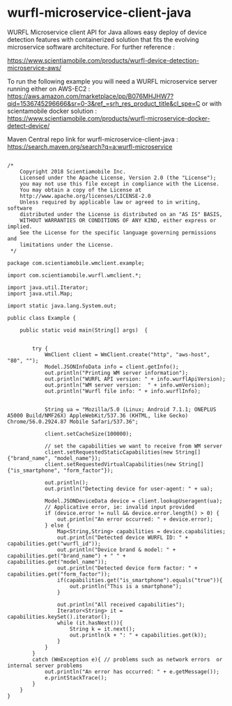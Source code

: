# wurfl-microservice-client-java

WURFL Microservice client API for Java allows easy deploy of device detection features with containerized solution that fits the evolving microservice software architecture. For further reference :

https://www.scientiamobile.com/products/wurfl-device-detection-microservice-aws/

To run the following example you will need a WURFL microservice server running either on AWS-EC2 :
https://aws.amazon.com/marketplace/pp/B076MHJHW7?qid=1536745296666&sr=0-3&ref_=srh_res_product_title&cl_spe=C
or with scientamobile docker solution :
https://www.scientiamobile.com/products/wurfl-microservice-docker-detect-device/

Maven Central repo link for wurfl-microservice-client-java : https://search.maven.org/search?q=a:wurfl-microservice 


```

/*
    Copyright 2018 Scientiamobile Inc.
    Licensed under the Apache License, Version 2.0 (the "License");
    you may not use this file except in compliance with the License.
    You may obtain a copy of the License at
    http://www.apache.org/licenses/LICENSE-2.0
    Unless required by applicable law or agreed to in writing, software
    distributed under the License is distributed on an "AS IS" BASIS,
    WITHOUT WARRANTIES OR CONDITIONS OF ANY KIND, either express or implied.
    See the License for the specific language governing permissions and
    limitations under the License.
 */

package com.scientiamobile.wmclient.example;

import com.scientiamobile.wurfl.wmclient.*;

import java.util.Iterator;
import java.util.Map;

import static java.lang.System.out;

public class Example {

    public static void main(String[] args)  {


        try {
            WmClient client = WmClient.create("http", "aws-host", "80", "");
            Model.JSONInfoData info = client.getInfo();
            out.println("Printing WM server information");
            out.println("WURFL API version: " + info.wurflApiVersion);
            out.println("WM server version:  " + info.wmVersion);
            out.println("Wurfl file info: " + info.wurflInfo);


            String ua = "Mozilla/5.0 (Linux; Android 7.1.1; ONEPLUS A5000 Build/NMF26X) AppleWebKit/537.36 (KHTML, like Gecko) Chrome/56.0.2924.87 Mobile Safari/537.36";

            client.setCacheSize(100000);

            // set the capabilities we want to receive from WM server
            client.setRequestedStaticCapabilities(new String[]{"brand_name", "model_name"});
            client.setRequestedVirtualCapabilities(new String[]{"is_smartphone", "form_factor"});

            out.println();
            out.println("Detecting device for user-agent: " + ua);

            Model.JSONDeviceData device = client.lookupUseragent(ua);
            // Applicative error, ie: invalid input provided
            if (device.error != null && device.error.length() > 0) {
                out.println("An error occurred: " + device.error);
            } else {
                Map<String,String> capabilities = device.capabilities;
                out.println("Detected device WURFL ID: " + capabilities.get("wurfl_id"));
                out.println("Device brand & model: " + capabilities.get("brand_name") + " " + capabilities.get("model_name"));
                out.println("Detected device form factor: " + capabilities.get("form_factor"));
                if(capabilities.get("is_smartphone").equals("true")){
                    out.println("This is a smartphone");
                }

                out.println("All received capabilities");
                Iterator<String> it = capabilities.keySet().iterator();
                while (it.hasNext()){
                    String k = it.next();
                    out.println(k + ": " + capabilities.get(k));
                }
            }
        }
        catch (WmException e){ // problems such as network errors  or internal server problems
            out.println("An error has occurred: " + e.getMessage());
            e.printStackTrace();
        }
    }
}

